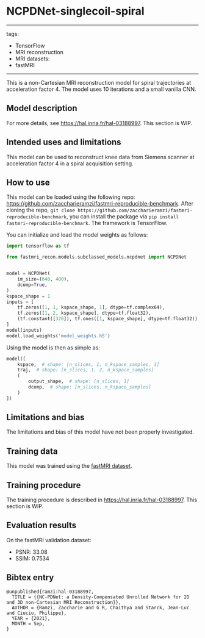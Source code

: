 # NCPDNet-singlecoil-spiral
---
tags:
- TensorFlow
- MRI reconstruction
- MRI
datasets:
- fastMRI
---

This is a non-Cartesian MRI reconstruction model for spiral trajectories at acceleration factor 4.
The model uses 10 iterations and a small vanilla CNN.

## Model description
For more details, see https://hal.inria.fr/hal-03188997.
This section is WIP.

## Intended uses and limitations
This model can be used to reconstruct knee data from Siemens scanner at acceleration factor 4 in a spiral acquisition setting.

## How to use
This model can be loaded using the following repo: https://github.com/zaccharieramzi/fastmri-reproducible-benchmark.
After cloning the repo, `git clone https://github.com/zaccharieramzi/fastmri-reproducible-benchmark`, you can install the package via `pip install fastmri-reproducible-benchmark`.
The framework is TensorFlow.

You can initialize and load the model weights as follows:
```python
import tensorflow as tf

from fastmri_recon.models.subclassed_models.ncpdnet import NCPDNet


model = NCPDNet(
    im_size=(640, 400),
    dcomp=True,
)
kspace_shape = 1
inputs = [
    tf.zeros([1, 1, kspace_shape, 1], dtype=tf.complex64),
    tf.zeros([1, 2, kspace_shape], dtype=tf.float32),
    (tf.constant([320]), tf.ones([1, kspace_shape], dtype=tf.float32)),
]
model(inputs)
model.load_weights('model_weights.h5')
```

Using the model is then as simple as:
```python
model([
    kspace,  # shape: [n_slices, 1, n_kspace_samples, 1]
    traj,  # shape: [n_slices, 1, 2, n_kspace_samples]
    (
        output_shape,  # shape: [n_slices, 1]
        dcomp,  # shape: [n_slices, n_kspace_samples]
    )
])
```

## Limitations and bias
The limitations and bias of this model have not been properly investigated.

## Training data
This model was trained using the [fastMRI dataset](https://fastmri.org/dataset/).

## Training procedure
The training procedure is described in https://hal.inria.fr/hal-03188997.
This section is WIP.

## Evaluation results
On the fastMRI validation dataset:
- PSNR: 33.08
- SSIM: 0.7534


## Bibtex entry
```
@unpublished{ramzi:hal-03188997,
  TITLE = {{NC-PDNet: a Density-Compensated Unrolled Network for 2D and 3D non-Cartesian MRI Reconstruction}},
  AUTHOR = {Ramzi, Zaccharie and G R, Chaithya and Starck, Jean-Luc and Ciuciu, Philippe},
  YEAR = {2021},
  MONTH = Sep,
}
```

